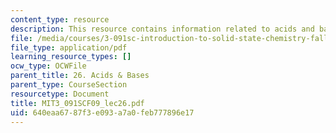 ```yaml
---
content_type: resource
description: This resource contains information related to acids and bases.
file: /media/courses/3-091sc-introduction-to-solid-state-chemistry-fall-2010/640eaa6787f3e093a7a0feb777896e17_MIT3_091SCF09_lec26.pdf
file_type: application/pdf
learning_resource_types: []
ocw_type: OCWFile
parent_title: 26. Acids & Bases
parent_type: CourseSection
resourcetype: Document
title: MIT3_091SCF09_lec26.pdf
uid: 640eaa67-87f3-e093-a7a0-feb777896e17
---
```

